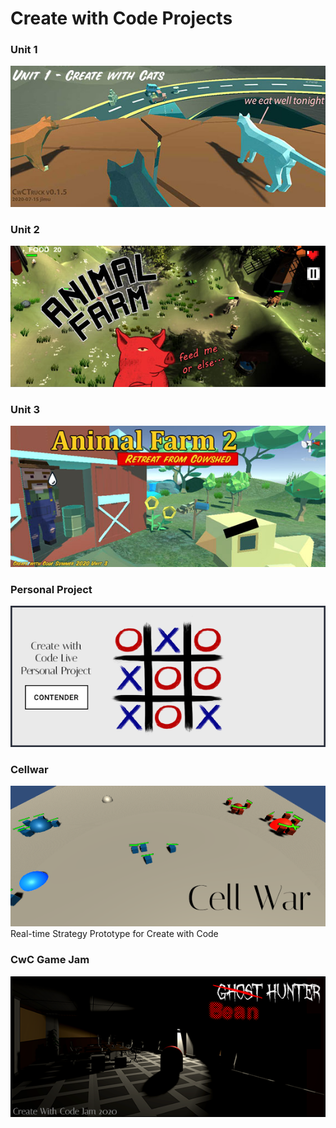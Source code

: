 # Create with Code Projects

### Unit 1
[![Unit 1](/images/unit1_splash_572x256.jpg)](CwCTruck_0_1_5/index.html)
### Unit 2
[![Unit 2](/images/af1_splash_572x256.jpg)](CwCAnimalFarm/index.html)
### Unit 3
[![Unit 3](/images/af2_splash_572x256.jpg)](CwCCowshed/index.html)
### Personal Project
[![TicTacToe](/images/tictactoe_splash_572x256.png)](https://connect.unity.com/p/tic-tac-toe-7)
### Cellwar
[![Cellwar](/images/cellwar_splash_572x256.png)](Cellwar/index.html)<br>
Real-time Strategy Prototype for Create with Code
### CwC Game Jam
[![CwCJam](/images/cwcjam_splash_572x256.png)](cwcscream/index.html)<br>
